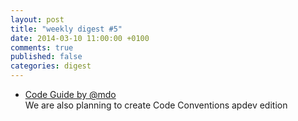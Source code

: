 ```yaml
---
layout: post
title: "weekly digest #5"
date: 2014-03-10 11:00:00 +0100
comments: true
published: false
categories: digest
---
```

- [Code Guide by @mdo](http://mdo.github.io/code-guide/)  
We are also planning to create Code Conventions apdev edition